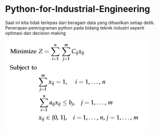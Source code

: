 # Python-for-Industrial-Engineering
Saat ini kita tidak terlepas dari beragam data yang dihasilkan setiap detik.  Penerapan pemrograman python pada bidang teknik industri seperti optimasi dan decision making






<img src="https://raw.githubusercontent.com/rianromad/Image-Storage/main/gap%20obj%20ctr.PNG?token=AOWKXL7UQLTD5ZUMSMD36YTBBDKJI" />
